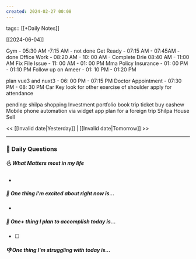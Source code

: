 ```yaml
---
created: 2024-02-27 00:08
---
```

tags:: [[+Daily Notes]]

[[2024-06-04]]

Gym - 05:30 AM -7:15 AM - not done
Get Ready - 07:15 AM - 07:45AM - done
Office Work - 08:20 AM - 10: 00 AM - Complete Drie 08:40 AM - 11:00 AM
Fix File Issue - 11: 00 AM - 01: 00 PM 
Mma Policy Insurance - 01: 00 PM - 01:10 PM 
Follow up on Ameer - 01: 10 PM - 01:20 PM

plan vue3 and nuxt3 - 06: 00 PM - 07:15 PM
Doctor Appointment - 07:30 PM - 08: 30 PM
Car Key
look for other exercise of shoulder
apply for attendance

pending:
shilpa shopping 
Investment portfolio 
book trip ticket
buy cashew
Mobile phone automation via widget app
plan for a foreign trip
Shilpa House Sell


<< [[Invalid date|Yesterday]] | [[Invalid date|Tomorrow]] >>

---
### 📅 Daily Questions
##### 🌜 What Matters most in my life
- 

##### 🙌 One thing I'm excited about right now is...
- 

##### 🚀 One+ thing I plan to accomplish today is...
- [ ] 

##### 👎 One thing I'm struggling with today is...
